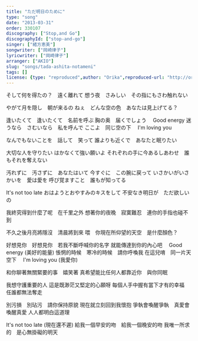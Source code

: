 ```yaml
---
title: "ただ明日のために"
type: "song"
date: "2013-03-31"
order: 330107
discography: ["Stop,and Go"]
discographyId: ["stop-and-go"]
singer: ["緒方恵美"]
songwriter: ["岡崎律子"]
lyricwriter: ["岡崎律子"]
arranger: ["AKIO"]
slug: "songs/tada-ashita-notameni"
tags: []
license: {type: "reproduced",author: "Orika",reproduced-url: "http://orikamushi.myweb.hinet.net",reproduced-website: "織歌蟲"}
---
```


そして何を得たの？　遠く離れて 
想う夜　さみしい　その指にもさわ触れない 

やがて月を隠し　朝が来るの 
ねぇ　どんな空の色　あなたは見上げてる？    

逢いたくて　逢いたくて　名前を呼ぶ 
胸の奥　届くでしょう　 Good energy 
迷うなら　さむいなら　私を呼んで 
ここよ　同じ空の下　 I'm loving you 

なんでもないことを　話して　笑って 
誰よりも近くで　あなたと眠りたい 

大切な人を守りたい 
はかなくて強い願いよ 
それぞれの手に今あるしあわせ　誰もそれを奪えない 

汚れずに　汚さずに　あなたはいて 
今すぐに　この腕に戻って 
いさかいがいさかいを　愛は愛を 
呼び覚ますこと　誰もが知ってる 

It's not too late 
おはようとおやすみのキスをして 
不安なき明日が　ただ欲しいの

我終究得到什麼了呢　在千里之外
想著你的夜晚　寂寞難忍　連你的手指也碰不到

不久之後月亮將隱沒　清晨將到來
喂　你現在所仰望的天空　是什麼顏色？   

好想見你　好想見你　若我不斷呼喊你的名字
就能傳達到你的內心吧　 Good energy (美好的能量)
悵惘的時候　寒冷的時候　請你呼喚我
在這兒唷　同一片天空下　 I'm loving you (我愛你)

和你聊著無關緊要的事　嬉笑著
真希望能比任何人都靠近你　與你同眠

我想守護重要的人
這是既渺茫又堅定的心願呀
每個人手中握有當下才有的幸福　任誰都無法奪走

別污損　別玷污　請你保持原貌
現在就立刻回到我懷抱
爭執會喚醒爭執　真愛會喚醒真愛
人人都明白這道理

It's not too late (現在還不遲)
給我一個早安的吻　給我一個晚安的吻
我唯一所求的　是心無掛礙的明天
